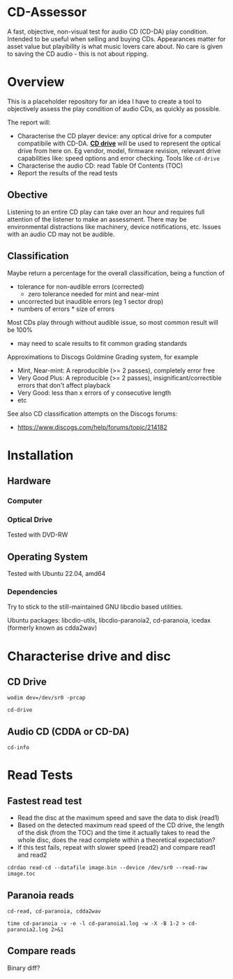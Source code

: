 # CD-Assessor
A fast, objective, non-visual test for audio CD (CD-DA) play condition. Intended to be useful when selling and buying CDs. Appearances matter for asset value but playibility is what music lovers care about. No care is given to saving the CD audio - this is not about ripping.

# Overview

This is a placeholder repository for an idea I have to create a tool to objectively assess the play condition of audio CDs, as quickly as possible.

The report will:

- Characterise the CD player device: any optical drive for a computer compatibile with CD-DA. <ins>__CD drive__</ins> will be used to represent the optical drive from here on. Eg vendor, model, firmware revision, relevant drive capabilities like: speed options and error checking. Tools like `cd-drive`
- Characterise the audio CD: read Table Of Contents (TOC)
- Report the results of the read tests


## Obective
Listening to an entire CD play can take over an hour and requires full attention of the listener to make an assessment. There may be environmental distractions like machinery, device notifications, etc. Issues with an audio CD may not be audible.


## Classification
Maybe return a percentage for the overall classification, being a function of 
 - tolerance for non-audible errors (corrected)
   - zero tolerance needed for mint and near-mint
 - uncorrected but inaudible errors (eg 1 sector drop)
 - numbers of errors * size of errors

Most CDs play through without audible issue, so most common result will be 100%
 - may need to scale results to fit common grading standards


Approximations to Discogs Goldmine Grading system, for example
 - Mint, Near-mint: A reproducible (>= 2 passes), completely error free
 - Very Good Plus: A reproducible (>= 2 passes), insignificant/correctible errors that don't affect playback
 - Very Good: less than x errors of y consecutive length
 - etc

See also CD classification attempts on the Discogs forums:
 - https://www.discogs.com/help/forums/topic/214182

# Installation

## Hardware
### Computer

### Optical Drive
Tested with DVD-RW

## Operating System
Tested with Ubuntu 22.04, amd64

### Dependencies
Try to stick to the still-maintained GNU libcdio based utilities.

Ubuntu packages: libcdio-utils, libcdio-paranoia2, cd-paranoia, icedax (formerly known as cdda2wav)

# Characterise drive and disc
## CD Drive
```
wodim dev=/dev/sr0 -prcap
```

```
cd-drive
```

## Audio CD (CDDA or CD-DA)
```
cd-info
```

# Read Tests
## Fastest read test
- Read the disc at the maximum speed and save the data to disk (read1)
- Based on the detected maximum read speed of the CD drive, the length of the disk (from the TOC) and the time it actually takes to read the whole disc, does the read complete within a theoretical expectation?
- If this test fails, repeat with slower speed (read2) and compare read1 and read2

```
cdrdao read-cd --datafile image.bin --device /dev/sr0 --read-raw image.toc
```

## Paranoia reads
```cd-read, cd-paranoia, cdda2wav```

```
time cd-paranoia -v -e -l cd-paranoia1.log -w -X -B 1-2 > cd-paranoia2.log 2>&1
```
## Compare reads
Binary diff?

